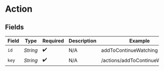 # Action


## Fields

| Field                          | Type                           | Required                       | Description                    | Example                        |
| ------------------------------ | ------------------------------ | ------------------------------ | ------------------------------ | ------------------------------ |
| `id`                           | *String*                       | :heavy_check_mark:             | N/A                            | addToContinueWatching          |
| `key`                          | *String*                       | :heavy_check_mark:             | N/A                            | /actions/addToContinueWatching |